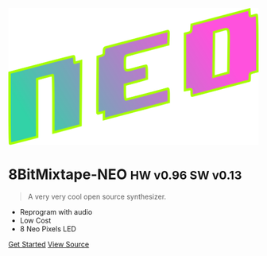 <!-- _coverpage.md -->

![logo](images/logo/neo_logo.svg)

# 8BitMixtape-NEO <small>HW v0.96 SW v0.13</small>

> A very very cool open source synthesizer.

- Reprogram with audio
- Low Cost
- 8 Neo Pixels LED


[Get Started](Home)
[View Source](https://github.com/8BitMixtape/8Bit-Mixtape-NEO)